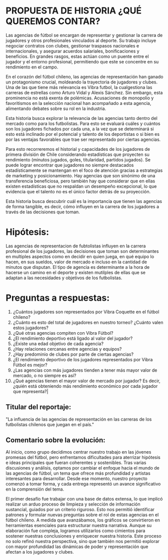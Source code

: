 # PROPUESTA DE HISTORIA ¿QUÉ QUEREMOS CONTAR?
Las agencias de fútbol se encargan de representar y gestionar la carrera de jugadores y otros profesionales vinculados al deporte. Su trabajo incluye negociar contratos con clubes, gestionar traspasos nacionales e internacionales, y asegurar acuerdos salariales, bonificaciones y beneficios. En grandes rasgos, estas actúan como un puente entre el jugador y el entorno profesional, permitiendo que este se concentre en su rendimiento en el campo. 

En el corazón del fútbol chileno, las agencias de representación han ganado un protagonismo crucial, moldeando la trayectoria de jugadores y clubes. Una de las que tiene más relevancia es Vibra futbol, la cual ​​gestiona las carreras de estrellas como Arturo Vidal y Alexis Sánchez. Sin embargo, esta prominencia no está exenta de polémicas. Acusaciones de monopolio y favoritismos en la selección nacional han acompañado a esta agencia, alimentando debates sobre su rol en la industria.

Esta historia busca explorar la relevancia de las agencias tanto dentro del mercado como para los futbolistas. Para esto se evaluará cuáles y cuántos son los jugadores fichados por cada una, a la vez que se determinará si esto está inclinado por el potencial y talento de los deportistas o si bien es por las ventajas favorables que trae ser representado por ciertas agencias. 

Para esto recorreremos el historial y capacidades de los jugadores de primera división de Chile considerando estadísticas que proyecten su rendimiento (minutos jugados, goles, titularidad, partidos jugados). Se puede lograr encontrar que jugadores no siempre destacados estadísticamente se mantengan en el foco de atención gracias a estrategias de marketing y posicionamiento. Hay agencias que son sinónimo de una transferencia beneficiosa, pero también hay que considerar que en ellas existen estadísticas que no respaldan un desempeño excepcional, lo que evidencia que el talento  no es el único factor detrás de su proyección.

Esta historia busca descubrir cuál es la importancia que tienen las agencias de forma tangible, es decir, cómo influyen en la carrera de los jugadores a través de las decisiones que toman. 

# Hipótesis: 
Las agencias de representacion de fubtolistas influyen en la carrera profesional de los jugadores, las decisiones que toman son determinantes en multiples aspectos como en decidir en quien juega, en qué equipo lo hacen, en sus sueldos, valor de mercado e incluso en la cantidad de minutos que disputan. El tipo de agencia es determinante a la hora de hacerse un camino en el deporte y existen mutilples de ellas que se adaptan a las necesidades y objetivos de los futbolistas. 


# Preguntas a respuestas:
1. ¿Cuántos jugadores son representados por Vibra Coquette en el fútbol chileno?
2. ¿Cuánto es esto del total de jugadores en nuestro torneo? ¿Cuánto valen estos jugadores?
3. ¿Qué otras agencias compiten con Vibra Fútbol?
4. ¿El rendimiento deportivo está ligado al valor del jugador?
5. ¿Existe una edad objetivo de cada agencia?
6. ¿Hay relaciones cercanas entre agencias y equipos?
7. ¿Hay predominio de clubes por parte de ciertas agencias?
8. ¿El rendimiento deportivo de los jugadores representados por Vibra Fútbol es mejor?
10. ¿Las agencias con más jugadores tienden a tener más mayor valor de mercado, o no siempre es así?
11. ¿Qué agencias tienen el mayor valor de mercado por jugador? Es decir, ¿quién está obteniendo más rendimiento económico por cada jugador que representa?|

## Titular del reportaje: 

"La influencia de las agencias de representación en las carreras de los futbolistas chilenos que juegan en el país." 

## Comentario sobre la evolución: 
Al inicio, como grupo decidimos centrar nuestro trabajo en las jóvenes promesas del fútbol, ​​pero enfrentamos dificultades para aterrizar hipótesis e ideas principales que fueran coherentes y sostenibles. Tras varias discusiones y análisis, optamos por cambiar el enfoque hacia el mundo de las agencias de fútbol, ​​un tema que ofrece más profundidad y artistas interesantes para desarrollar. Desde ese momento, nuestro proyecto comenzó a tomar forma, y ​​cada entrega representó un avance significativo en la comprensión del tema.

El primer desafío fue trabajar con una base de datos extensa, lo que implicó realizar un arduo proceso de limpieza y selección de información sustancial, guiados por un criterio riguroso. Esto nos permitió identificar patrones y formular nuevas preguntas sobre el rol de estas agencias en el fútbol chileno. A medida que avanzábamos, los gráficos se convirtieron en herramientas esenciales para estructurar nuestra narrativa. Aunque su elaboración fue compleja, logramos utilizarlos como cimientos para sostener nuestras conclusiones y enriquecer nuestra historia. Este proceso no solo refinó nuestra perspectiva, sino que también nos permitió explorar con mayor profundidad las dinámicas de poder y representación que afectan a los jugadores y clubes. 


